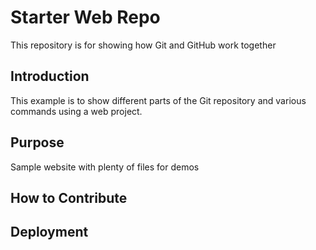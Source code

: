 # Starter Web Repo

This repository is for showing how Git and GitHub work together

## Introduction

This example is to show different parts of the Git repository and various commands using a web project.

## Purpose

Sample website with plenty of files for demos

## How to Contribute

## Deployment